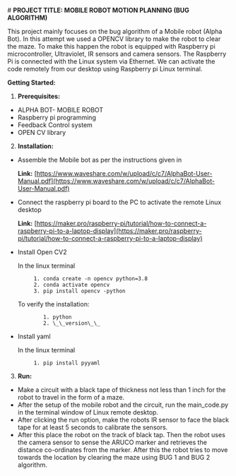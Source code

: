 ﻿﻿# **PROJECT TITLE: MOBILE ROBOT MOTION PLANNING (BUG ALGORITHM)**This project mainly focuses on the bug algorithm of a Mobile robot (Alpha Bot). In this attempt we used a OPENCV library to make the robot to clear the maze. To make this happen the robot is equipped with Raspberry pi microcontroller, Ultraviolet, IR sensors and camera sensors. The Raspberry Pi is connected with the Linux system via Ethernet. We can activate the code remotely from our desktop using Raspberry pi Linux terminal.**Getting Started:**1. **Prerequisites:** - ALPHA BOT- MOBILE ROBOT - Raspberry pi programming - Feedback Control system - OPEN CV library2. **Installation:** - Assemble the Mobile bot as per the instructions given in      **Link:** [https://www.waveshare.com/w/upload/c/c7/AlphaBot-User-Manual.pdf](https://www.waveshare.com/w/upload/c/c7/AlphaBot-User-Manual.pdf) - Connect the raspberry pi board to the PC to activate the remote Linux desktop      **Link:** [https://maker.pro/raspberry-pi/tutorial/how-to-connect-a-raspberry-pi-to-a-laptop-display](https://maker.pro/raspberry-pi/tutorial/how-to-connect-a-raspberry-pi-to-a-laptop-display) - Install Open CV2      In the linux terminal            1. conda create -n opencv python=3.8            2. conda activate opencv            3. pip install opencv -python    To verify the installation:               1. python               2. \_\_version\_\_ - Install yaml     In the linux terminal            1. pip install pyyaml3. **Run:** - Make a circuit with a black tape of thickness not less than 1 inch for the robot to travel in the form of a maze. - After the setup of the mobile robot and the circuit, run the main\_code.py in the terminal window of Linux remote desktop. - After clicking the run option, make the robots IR sensor to face the black tape for at least 5 seconds to calibrate the sensors. - After this place the robot on the track of black tap. Then the robot uses the camera sensor to sense the ARUCO marker and retrieves the distance co-ordinates from the marker. After this the robot tries to move towards the location by clearing the maze using BUG 1 and BUG 2 algorithm.